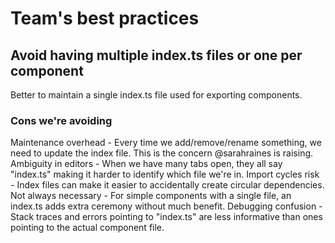 # Team's best practices

## Avoid having multiple index.ts files or one per component

Better to maintain a single index.ts file used for exporting components.

### Cons we're avoiding

Maintenance overhead - Every time we add/remove/rename something, we need to update the index file. This is the concern @sarahraines is raising.
Ambiguity in editors - When we have many tabs open, they all say "index.ts" making it harder to identify which file we're in.
Import cycles risk - Index files can make it easier to accidentally create circular dependencies.
Not always necessary - For simple components with a single file, an index.ts adds extra ceremony without much benefit.
Debugging confusion - Stack traces and errors pointing to "index.ts" are less informative than ones pointing to the actual component file.

